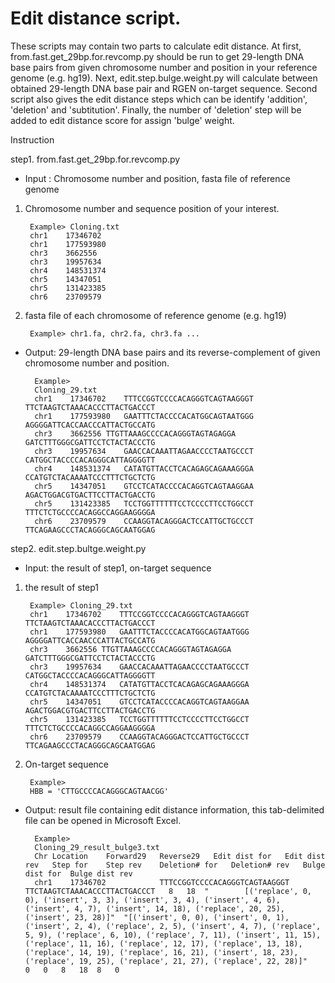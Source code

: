 # Edit distance script.

These scripts may contain two parts to calculate edit distance. At first, from.fast.get_29bp.for.revcomp.py should be run to get 29-length DNA base pairs from given chromosome number and position in your reference genome (e.g. hg19). Next, edit.step.bulge.weight.py will calculate between obtained 29-length DNA base pair and RGEN on-target sequence. Second script also gives the edit distance steps which can be identify 'addition', 'deletion' and 'subtitution'. Finally, the number of 'deletion' step will be added to edit distance score for assign 'bulge' weight.

Instruction

step1. from.fast.get_29bp.for.revcomp.py

* Input : Chromosome number and position, fasta file of reference genome

1. Chromosome number and sequence position of your interest.

        Example> Cloning.txt
        chr1	17346702
        chr1	177593980
        chr3	3662556
        chr3	19957634
        chr4	148531374
        chr5	14347051
        chr5	131423385
        chr6	23709579

2. fasta file of each chromosome of reference genome (e.g. hg19)

        Example> chr1.fa, chr2.fa, chr3.fa ...

* Output: 29-length DNA base pairs and its reverse-complement of given chromosome number and position.

        Example>
        Cloning_29.txt
        chr1	17346702	TTTCCGGTCCCCACAGGGTCAGTAAGGGT	TTCTAAGTCTAAACACCCTTACTGACCCT
        chr1	177593980	GAATTTCTACCCCACATGGCAGTAATGGG	AGGGGATTCACCAACCCATTACTGCCATG
        chr3	3662556	TTGTTAAAGCCCCACAGGGTAGTAGAGGA	GATCTTTGGGCGATTCCTCTACTACCCTG
        chr3	19957634	GAACCACAAATTAGAACCCCTAATGCCCT	CATGGCTACCCCACAGGGCATTAGGGGTT
        chr4	148531374	CATATGTTACCTCACAGAGCAGAAAGGGA	CCATGTCTACAAAATCCCTTTCTGCTCTG
        chr5	14347051	GTCCTCATACCCCACAGGTCAGTAAGGAA	AGACTGGACGTGACTTCCTTACTGACCTG
        chr5	131423385	TCCTGGTTTTTTCCTCCCCTTCCTGGCCT	TTTCTCTGCCCCACAGGCCAGGAAGGGGA
        chr6	23709579	CCAAGGTACAGGGACTCCATTGCTGCCCT	TTCAGAAGCCCTACAGGGCAGCAATGGAG


step2. edit.step.bultge.weight.py 

* Input: the result of step1, on-target sequence

1. the result of step1

        Example> Cloning_29.txt
        chr1	17346702	TTTCCGGTCCCCACAGGGTCAGTAAGGGT	TTCTAAGTCTAAACACCCTTACTGACCCT
        chr1	177593980	GAATTTCTACCCCACATGGCAGTAATGGG	AGGGGATTCACCAACCCATTACTGCCATG
        chr3	3662556	TTGTTAAAGCCCCACAGGGTAGTAGAGGA	GATCTTTGGGCGATTCCTCTACTACCCTG
        chr3	19957634	GAACCACAAATTAGAACCCCTAATGCCCT	CATGGCTACCCCACAGGGCATTAGGGGTT
        chr4	148531374	CATATGTTACCTCACAGAGCAGAAAGGGA	CCATGTCTACAAAATCCCTTTCTGCTCTG
        chr5	14347051	GTCCTCATACCCCACAGGTCAGTAAGGAA	AGACTGGACGTGACTTCCTTACTGACCTG
        chr5	131423385	TCCTGGTTTTTTCCTCCCCTTCCTGGCCT	TTTCTCTGCCCCACAGGCCAGGAAGGGGA
        chr6	23709579	CCAAGGTACAGGGACTCCATTGCTGCCCT	TTCAGAAGCCCTACAGGGCAGCAATGGAG

2. On-target sequence

        Example>
        HBB = 'CTTGCCCCACAGGGCAGTAACGG'

* Output: result file containing edit distance information, this tab-delimited file can be opened in Microsoft Excel.

        Example>
        Cloning_29_result_bulge3.txt
        Chr	Location	Forward29	Reverse29	Edit dist for	Edit dist rev	Step for	Step rev	Deletion# for	Deletion# rev	Bulge dist for	Bulge dist rev		
        chr1	17346702	        TTTCCGGTCCCCACAGGGTCAGTAAGGGT	TTCTAAGTCTAAACACCCTTACTGACCCT	8	18	"        [('replace', 0, 0), ('insert', 3, 3), ('insert', 3, 4), ('insert', 4, 6), ('insert', 4, 7), ('insert', 14, 18), ('replace', 20, 25), ('insert', 23, 28)]"	"[('insert', 0, 0), ('insert', 0, 1), ('insert', 2, 4), ('replace', 2, 5), ('insert', 4, 7), ('replace', 5, 9), ('replace', 6, 10), ('replace', 7, 11), ('insert', 11, 15), ('replace', 11, 16), ('replace', 12, 17), ('replace', 13, 18), ('replace', 14, 19), ('replace', 16, 21), ('insert', 18, 23), ('replace', 19, 25), ('replace', 21, 27), ('replace', 22, 28)]"	0	0	8	18	8	0

